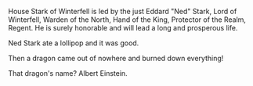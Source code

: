 House Stark of Winterfell is led by the just Eddard "Ned" Stark, Lord of
Winterfell, Warden of the North, Hand of the King, Protector of the Realm,
Regent.  He is surely honorable and will lead a long and prosperous life.

Ned Stark ate a lollipop and it was good.

Then a dragon came out of nowhere and burned down everything!

That dragon's name? Albert Einstein.
